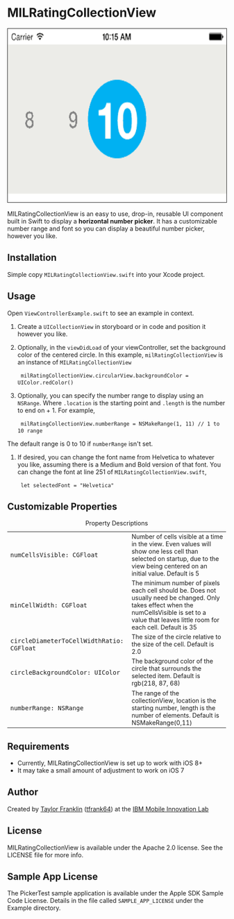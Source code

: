 MILRatingCollectionView
=======================

<p align="center">
<img src="numberPicker.gif"  alt="Drawing" height=400 border=1 /></p>

MILRatingCollectionView is an easy to use, drop-in, reusable UI component built in Swift to display a __horizontal number picker__. It has a customizable number range and font so you can display a beautiful number picker, however you like.

## Installation

Simple copy `MILRatingCollectionView.swift` into your Xcode project.


## Usage

Open `ViewControllerExample.swift` to see an example in context.

1. Create a `UICollectionView` in storyboard or in code and position it however you like.
	
1. Optionally, in the `viewDidLoad` of your viewController, set the background color of the centered circle. In this example, `milRatingCollectionView` is an instance of `MILRatingCollectionView`

        milRatingCollectionView.circularView.backgroundColor = UIColor.redColor()

1. Optionally, you can specify the number range to display using an `NSRange`. Where `.location` is the starting point and `.length` is the number to end on + 1. For example,

        milRatingCollectionView.numberRange = NSMakeRange(1, 11) // 1 to 10 range
The default range is 0 to 10 if `numberRange` isn't set.
1. If desired, you can change the font name from Helvetica to whatever you like, assuming there is a Medium and Bold version of that font. You can change the font at line 251 of `MILRatingCollectionView.swift`,
        
        let selectedFont = "Helvetica"

## Customizable Properties
<table>
  <caption>Property Descriptions</caption>
  <tr>
    <td><tt>numCellsVisible: CGFloat </tt></td>
    <td>Number of cells visible at a time in the view. Even values will show one less cell than selected on startup, due to the view being centered on an initial value. Default is 5</td>
  </tr>
  <tr>
    <td><tt>minCellWidth: CGFloat </tt></td>
    <td>The minimum number of pixels each cell should be. Does not usually need be changed. Only takes effect when the numCellsVisible is set to a value that leaves little room for each cell. Default is 35</td>
  </tr>
  <tr>
    <td><tt>circleDiameterToCellWidthRatio: CGFloat </tt></td>
    <td>The size of the circle relative to the size of the cell. Default is 2.0</td>
  </tr>
  <tr>
    <td><tt>circleBackgroundColor: UIColor </tt></td>
    <td>The background color of the circle that surrounds the selected item. Default is rgb(218, 87, 68)</td>
  </tr>
  <tr>
    <td><tt>numberRange: NSRange</tt></td>
    <td>The range of the collectionView, location is the starting number, length is the number of elements. Default is NSMakeRange(0,11)</td>
  </tr>
</table>

## Requirements
* Currently, MILRatingCollectionView is set up to work with iOS 8+
* It may take a small amount of adjustment to work on iOS 7

## Author

Created by [Taylor Franklin](https://github.com/tfrank64)
([tfrank64](https://twitter.com/tfrank64)) at the [IBM Mobile Innovation Lab](http://www-969.ibm.com/innovation/milab/)

## License

MILRatingCollectionView is available under the Apache 2.0 license. See the LICENSE file for more info.

## Sample App License
The PickerTest sample application is available under the Apple SDK Sample Code License. Details in the file called `SAMPLE_APP_LICENSE` under the Example directory.

